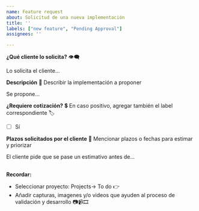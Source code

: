 ```yaml
---
name: Feature request
about: Solicitud de una nueva implementación
title: ''
labels: ["new feature", "Pending Approval"]
assignees: ''

---
```


**¿Qué cliente lo solicita?** 👁‍🗨

Lo solicita el cliente...


**Descripción** 💬
Describir la implementación a proponer

Se propone...



**¿Requiere cotización?** 💲
En caso positivo, agregar también el label correspondiente 🏷

- [ ] Sí

**Plazos solicitados por el cliente** 📅
Mencionar plazos o fechas para estimar y priorizar

El cliente pide que se pase un estimativo antes de...

##
**Recordar:**

- Seleccionar proyecto: Projects-> To do 👉
- Añadir capturas, imagenes y/o videos que ayuden al proceso de validación y desarrollo 📷📹🎞
##
